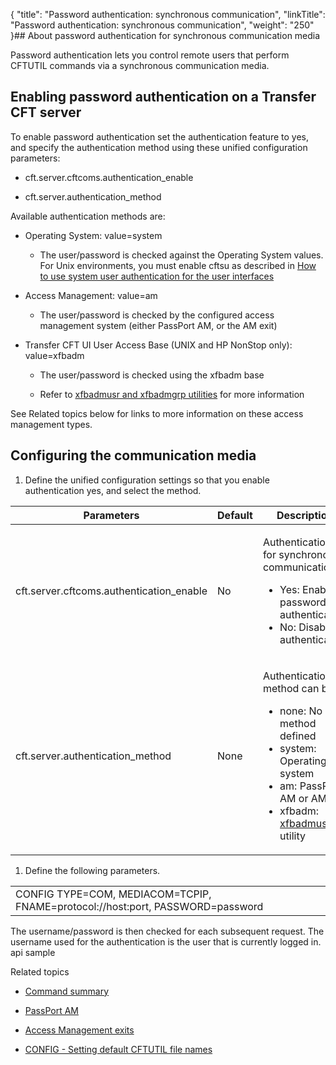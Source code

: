 {
    "title": "Password authentication: synchronous communication",
    "linkTitle": "Password authentication: synchronous communication",
    "weight": "250"
}## About password authentication for synchronous communication media

Password authentication lets you control remote users that perform CFTUTIL commands via a synchronous communication media.

## Enabling <span id="kanchor26"></span>password authentication on a Transfer CFT server

To enable password authentication set the authentication feature to yes, and specify the authentication method using these unified configuration parameters:

-   cft.server.cftcoms.authentication\_enable
-   cft.server.authentication\_method

Available authentication methods are:

-   Operating System: value=system
    -   The user/password is checked against the Operating System values. For Unix environments, you must enable cftsu as described in [How to use system user authentication for the user interfaces](../../cft_intro_install/unix_install_start_here/run_first_time_ux/run_first_time_ux/t_adding_system_user_unix)
-   Access Management: value=am
    -   The user/password is checked by the configured access management system (either PassPort AM, or the AM exit)
-   Transfer CFT UI User Access Base (UNIX and HP NonStop only): value=xfbadm
    -   The user/password is checked using the xfbadm base
    -   Refer to [xfbadmusr and xfbadmgrp utilities](../../cft_intro_install/unix_install_start_here/run_first_time_ux/use_cft_utilities) for more information

See Related topics below for links to more information on these access management types.

## Configuring the communication media

1.  Define the unified configuration settings so that you enable authentication yes, and select the method.

<table cellspacing="0">
   <col/>
   <col/>
   <col/>
   <thead>
      <tr>
         <th>Parameters	</th>
         <th>Default</th>
         <th>Description</th>
      </tr>
   </thead>
   <tbody>
      <tr>
         <td>cft.server.cftcoms.authentication_enable         </td>
         <td>No         </td>
         <td>
            <p>Authentication for synchronous communication:</p>
            <ul>
               <li>Yes: Enable password authentication               </li>
               <li>No: Disable authentication               </li>
            </ul>
         </td>
      </tr>
      <tr>
         <td>cft.server.authentication_method         </td>
         <td>None         </td>
         <td>
            <p>Authentication method can be:</p>
            <ul>
               <li>none: No method defined               </li>
               <li>system: Operating system               </li>
               <li>am: PassPort AM or AM exit               </li>
               <li>xfbadm: 	<a href="../../cft_intro_install/unix_install_start_here/run_first_time_ux/use_cft_utilities">xfbadmusr</a> utility               </li>
            </ul>
         </td>
      </tr>
   </tbody>
</table>

1.  Define the following parameters.

<table cellspacing="0">
   <col/>
   <tbody>
      <tr>
         <td>CONFIG TYPE=COM, MEDIACOM=TCPIP, FNAME=protocol://host:port, PASSWORD=password         </td>
      </tr>
   </tbody>
</table>

The username/password is then checked for each subsequent request. The username used for the authentication is the user that is currently logged in. api sample

Related topics

-   [Command summary](../../c_intro_userinterfaces/command_summary)
-   [PassPort AM](../../internal_a_m_start_here/about_passport_am)
-   [Access Management exits](../../internal_a_m_start_here/am_exits)
-   [CONFIG - Setting default CFTUTIL file names](../../c_intro_userinterfaces/about_cftutil/redefining_cftutil_data_media)
